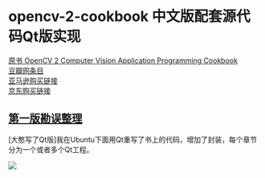 opencv-2-cookbook 中文版配套源代码Qt版实现
=====================

[原书 OpenCV 2 Computer Vision Application Programming Cookbook](http://www.amazon.cn/OpenCV-2-Computer-Vision-Application-Programming-Cookbook-Laganiere-Robert/dp/1849513244/)<br>
[豆瓣网条目](http://book.douban.com/subject/24846303/)<br>
[亚马逊购买链接](http://www.amazon.cn/OpenCV2%E8%AE%A1%E7%AE%97%E6%9C%BA%E8%A7%86%E8%A7%89%E7%BC%96%E7%A8%8B%E6%89%8B%E5%86%8C-Robert-Laganiere/dp/B00DO9TC6C/)<br>
[京东购买链接](http://item.jd.com/11267855.html)<br>

[第一版勘误整理](https://github.com/vinjn/opencv-2-cookbook-src/issues/62)<br>
----
[大憨写了Qt版]我在Ubuntu下面用Qt重写了书上的代码，增加了封装，每个章节分为一个或者多个Qt工程。<br>

![](https://raw.github.com/vinjn/vinjn.github.io/master/images/opecv-cookbook-face.jpg)


